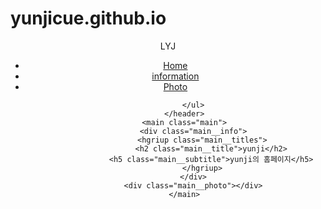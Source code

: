 # yunjicue.github.io
<!DOCTYPE html>
<html lang="en">
    <head>
        <meta charset="UTF-8">
        <title>이윤지의 홈페이지</title>
        <link rel="stylesheet" href="styles.css">
    </head>
    <body>
        <header class="header">
            <div class="header__name">LYJ</div>
            <ul>
                <li><a class="active" href="index.html"> Home </a></li>
                <li><a href="information.html"> information </a></li>
                <li><a href="photo.html"> Photo </a></li>
               
            </ul>
        </header>
        <main class="main">
            <div class="main__info">
                <hgriup class="main__titles">
                    <h2 class="main__title">yunji</h2>
                    <h5 class="main__subtitle">yunji의 홈페이지</h5>
                </hgriup>
            </div>
            <div class="main__photo"></div>
        </main>
   </div> 
    </body>
</html>
